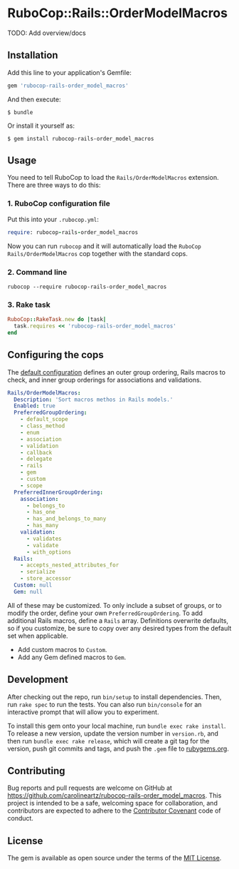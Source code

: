 # RuboCop::Rails::OrderModelMacros

TODO: Add overview/docs

## Installation

Add this line to your application's Gemfile:

```ruby
gem 'rubocop-rails-order_model_macros'
```

And then execute:

```shell
$ bundle
```

Or install it yourself as:

```shell
$ gem install rubocop-rails-order_model_macros
```

## Usage

You need to tell RuboCop to load the `Rails/OrderModelMacros` extension. There are three ways to do this:

### 1. RuboCop configuration file

Put this into your `.rubocop.yml`:

```ruby
require: rubocop-rails-order_model_macros
```

Now you can run `rubocop` and it will automatically load the `RuboCop` `Rails/OrderModelMacros` cop together with the standard cops.

### 2. Command line

```
rubocop --require rubocop-rails-order_model_macros
```

### 3. Rake task

```ruby
RuboCop::RakeTask.new do |task|
  task.requires << 'rubocop-rails-order_model_macros'
end
```

## Configuring the cops

The [default configuration](config/default.yml) defines an outer group ordering, Rails macros to check, and inner group orderings for associations and validations.

```yaml
Rails/OrderModelMacros:
  Description: 'Sort macros methos in Rails models.'
  Enabled: true
  PreferredGroupOrdering:
    - default_scope
    - class_method
    - enum
    - association
    - validation
    - callback
    - delegate
    - rails
    - gem
    - custom
    - scope
  PreferredInnerGroupOrdering:
    association:
      - belongs_to
      - has_one
      - has_and_belongs_to_many
      - has_many
    validation:
      - validates
      - validate
      - with_options
  Rails:
    - accepts_nested_attributes_for
    - serialize
    - store_accessor
  Custom: null
  Gem: null
```



All of these may be customized. To only include a subset of groups, or to modify the order, define your own `PreferredGroupOrdering`. To add additional Rails macros, define a `Rails` array. Definitions overwrite defaults, so if you customize, be sure to copy over any desired types from the default set when applicable.

- Add custom macros to `Custom`.
- Add any Gem defined macros to `Gem`.

## Development

After checking out the repo, run `bin/setup` to install dependencies. Then, run `rake spec` to run the tests. You can also run `bin/console` for an interactive prompt that will allow you to experiment.

To install this gem onto your local machine, run `bundle exec rake install`. To release a new version, update the version number in `version.rb`, and then run `bundle exec rake release`, which will create a git tag for the version, push git commits and tags, and push the `.gem` file to [rubygems.org](https://rubygems.org).

## Contributing

Bug reports and pull requests are welcome on GitHub at https://github.com/carolineartz/rubocop-rails-order_model_macros. This project is intended to be a safe, welcoming space for collaboration, and contributors are expected to adhere to the [Contributor Covenant](http://contributor-covenant.org) code of conduct.

## License

The gem is available as open source under the terms of the [MIT License](http://opensource.org/licenses/MIT).

